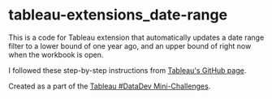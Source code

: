 # tableau-extensions_date-range

This is a code for Tableau extension that automatically updates a date range filter to a lower bound of one year ago, and an upper bound of right now when the workbook is open.

I followed these step-by-step instructions from [Tableau's GitHub page](https://github.com/tableau/datadev-hackathon/wiki/Update-a-date-filter-to-a-specific-range).

Created as a part of the [Tableau #DataDev Mini-Challenges](https://www.tableau.com/developer/mini-challenges).
